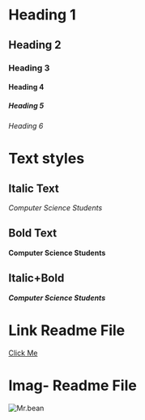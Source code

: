 # Heading 1
## Heading 2
### Heading 3
#### Heading 4
##### Heading 5
###### Heading 6

# Text styles
## Italic Text
*Computer Science Students*

## Bold Text
**Computer Science Students**

## Italic+Bold
***Computer Science Students***


# Link Readme File
[Click Me]("www.google.com")

# Imag- Readme File
![Mr.bean]("")
